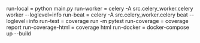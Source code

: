 run-local = python main.py
run-worker = celery -A src.celery_worker.celery worker --loglevel=info 
run-beat = celery -A src.celery_worker.celery beat --loglevel=info 
run-test = coverage run -m pytest
run-coverage = coverage report
run-coverage-html = coverage html
run-docker = docker-compose up --build
